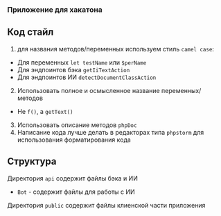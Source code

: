 ### Приложение для хакатона

## Код стайл

1. для названия методов/переменных используем стиль  `camel case`:
 
- Для переменных `let testName` или `$perName`
- Для эндпоинтов бэка `getIiTextAction`
- Для эндпоинтов ИИ `detectDocumentClassAction`

2. Использовать полное и осмысленное название переменных/методов

- Не `f()`, а `getText()`

3. Использовать описание методов `phpDoc`
4. Написание кода лучше делать в редакторах типа `phpstorm` для использования форматирования кода


## Структура

Директория `api` содержит файлы бэка и ИИ
-  `Bot` - содержит файлы для работы с ИИ

Директория `public` содержит файлы клиенской части приложения


